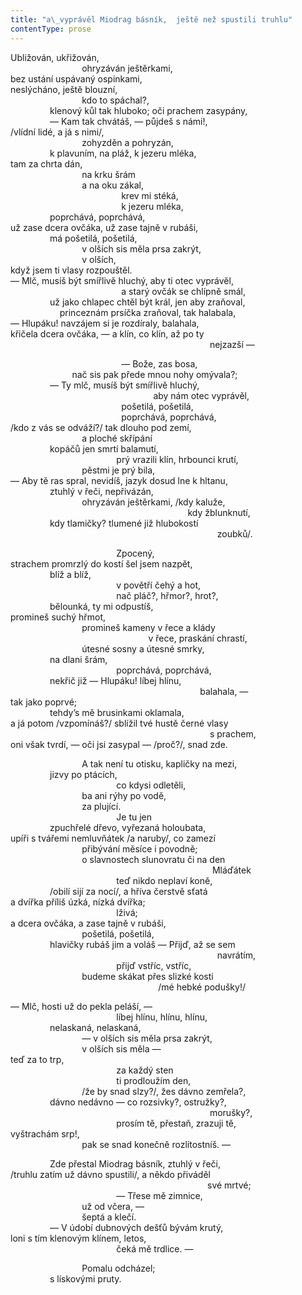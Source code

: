 ```yaml
---
title: "a\_vyprávěl Miodrag básník,  ještě než spustili truhlu"
contentType: prose
---
```


<section>

Ubližován, ukřižován,  
                             ohryzáván ještěrkami,  
bez ustání uspávaný ospinkami,  
neslýcháno, ještě blouzní,  
                             kdo to spáchal?,  
                klenový kůl tak hluboko; oči prachem zasypány,  
                — Kam tak chvátáš, — půjdeš s námi!,  
/vlídní lidé, a já s nimi/,  
                             zohyzděn a pohryzán,  
                k plavuním, na pláž, k jezeru mléka,  
tam za chrta dán,  
                             na krku šrám  
                             a na oku zákal,  
                                             krev mi stéká,  
                                             k jezeru mléka,  
                poprchává, poprchává,  
už zase dcera ovčáka, už zase tajně v rubáši,  
                má pošetilá, pošetilá,  
                             v olších sis měla prsa zakrýt,  
                             v olších,  
když jsem ti vlasy rozpouštěl.  
— Mlč, musíš být smířlivě hluchý, aby ti otec vyprávěl,  
                                             a starý ovčák se chlípně smál,  
                už jako chlapec chtěl být král, jen aby zraňoval,  
                    princeznám prsíčka zraňoval, tak halabala,  
— Hlupáku! navzájem si je rozdíraly, balahala,  
křičela dcera ovčáka, — a klín, co klín, až po ty  
                                                                                 nejzazší —

                                             — Bože, zas bosa,  
                         nač sis pak přede mnou nohy omývala?;  
                — Ty mlč, musíš být smířlivě hluchý,  
                                                          aby nám otec vyprávěl,  
                                             pošetilá, pošetilá,  
                                             poprchává, poprchává,  
/kdo z vás se odváží?/ tak dlouho pod zemí,  
                             a ploché skřípání  
                kopáčů jen smrtí balamutí,  
                                           prý vrazili klín, hrbounci krutí,  
                             pěstmi je prý bila,  
— Aby tě ras spral, nevidíš, jazyk dosud lne k hltanu,  
                ztuhlý v řeči, nepřivázán,  
                             ohryzáván ještěrkami, /kdy kaluže,  
                                                                        kdy žblunknutí,  
                kdy tlamičky? tlumené již hlubokostí  
                                                                                    zoubků/.

                                           Zpocený,  
strachem promrzlý do kostí šel jsem nazpět,  
                blíž a blíž,  
                                           v povětří čehý a hot,  
                                           nač pláč?, hřmor?, hrot?,  
                bělounká, ty mi odpustíš,  
promineš suchý hřmot,  
                             promineš kameny v řece a klády  
                                                        v řece, praskání chrastí,  
                             útesné sosny a útesné smrky,  
                na dlani šrám,  
                                           poprchává, poprchává,  
                nekřič již — Hlupáku! líbej hlínu,  
                                                                             balahala, —  
tak jako poprvé;  
                tehdy’s mě brusinkami oklamala,  
a já potom /vzpomínáš?/ sblížil tvé hustě černé vlasy  
                                                                                 s prachem,  
oni však tvrdí, — oči jsi zasypal — /proč?/, snad zde.

                             A tak není tu otisku, kapličky na mezi,  
                jizvy po ptácích,  
                                           co kdysi odletěli,  
                             ba ani rýhy po vodě,  
                             za plující.  
                                           Je tu jen  
                zpuchřelé dřevo, vyřezaná holoubata,  
upíři s tvářemi nemluvňátek /a naruby/, co zamezí  
                             přibývání měsíce i povodně;  
                             o slavnostech slunovratu či na den  
                                                                                  Mláďátek  
                                           teď nikdo neplaví koně,  
                /obilí sijí za nocí/, a hříva čerstvě sťatá  
a dvířka příliš úzká, nízká dvířka;  
                                           lživá;  
a dcera ovčáka, a zase tajně v rubáši,  
                             pošetilá, pošetilá,  
                hlavičky rubáš jim a voláš — Přijď, až se sem  
                                                                                    navrátím,  
                                           přijď vstříc, vstříc,  
                             budeme skákat přes slizké kosti  
                                                            /mé hebké podušky!/

— Mlč, hosti už do pekla peláší, —  
                                           líbej hlínu, hlínu, hlínu,  
                nelaskaná, nelaskaná,  
                             — v olších sis měla prsa zakrýt,  
                             v olších sis měla —  
teď za to trp,  
                                           za každý sten  
                                           ti prodloužím den,  
                             /že by snad slzy?/, žes dávno zemřela?,  
                dávno nedávno — co rozsivky?, ostružky?,  
                                                                                 morušky?,  
                                           prosím tě, přestaň, zrazuji tě,  
vyštrachám srp!,  
                             pak se snad konečně rozlítostníš. —

                Zde přestal Miodrag básník, ztuhlý v řeči,  
/truhlu zatím už dávno spustili/, a někdo přiváděl  
                                                                                své mrtvé;  
                                           — Třese mě zimnice,  
                             už od včera, —  
                             šeptá a klečí.  
                — V údobí dubnových dešťů bývám krutý,  
loni s tím klenovým klínem, letos,  
                                           čeká mě trdlice. —

                             Pomalu odcházel;  
                s lískovými pruty.

</section>
